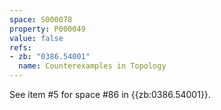 ```yaml
---
space: S000078
property: P000049
value: false
refs:
- zb: "0386.54001"
  name: Counterexamples in Topology
---
```


See item #5 for space #86 in {{zb:0386.54001}}.

